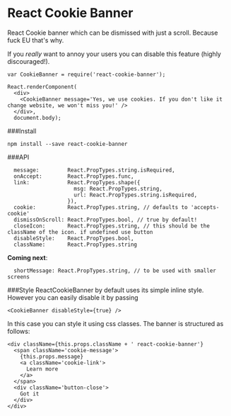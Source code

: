 # React Cookie Banner

React Cookie banner which can be dismissed with just a scroll. Because fuck EU that's why.

If you *really* want to annoy your users you can disable this feature (highly discouraged!).

```
var CookieBanner = require('react-cookie-banner');

React.renderComponent(
  <div>
    <CookieBanner message='Yes, we use cookies. If you don't like it change website, we won't miss you!' />
  </div>,
  document.body);
```

###Install
```
npm install --save react-cookie-banner
```



###API
```
  message:         React.PropTypes.string.isRequired,
  onAccept:        React.PropTypes.func,
  link:            React.PropTypes.shape({
                     msg: React.PropTypes.string,
                     url: React.PropTypes.string.isRequired,
                   }),
  cookie:          React.PropTypes.string, // defaults to 'accepts-cookie'
  dismissOnScroll: React.PropTypes.bool, // true by default!
  closeIcon:       React.PropTypes.string, // this should be the className of the icon. if undefined use button
  disableStyle:    React.PropTypes.bool,
  className:       React.PropTypes.string
```
**Coming next**:
```
  shortMessage: React.PropTypes.string, // to be used with smaller screens
```

###Style
ReactCookieBanner by default uses its simple inline style. However you can easily disable it by passing
```
<CookieBanner disableStyle={true} />
```
In this case you can style it using css classes. The banner is structured as follows:
```
<div className={this.props.className + ' react-cookie-banner'}
  <span className='cookie-message'>
    {this.props.message}
    <a className='cookie-link'>
      Learn more
    </a>
  </span>
  <div className='button-close'>
    Got it
  </div>
</div>
```
